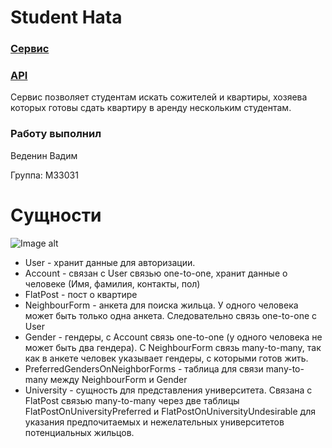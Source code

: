 # Student Hata
### [Сервис](http://student-hata.herokuapp.com/)
### [API](http://student-hata.herokuapp.com//api)
Сервис позволяет студентам искать сожителей и квартиры, хозяева которых готовы сдать квартиру в аренду нескольким
студентам.

### Работу выполнил

Веденин Вадим

Группа: M33031

# Сущности

![Image alt](https://github.com/is-web-y23/student-hata/blob/lab3/schema.png)

- User - хранит данные для авторизации.
- Account - связан с User связью one-to-one, хранит данные о человеке (Имя, фамилия, контакты, пол)
- FlatPost - пост о квартире
- NeighbourForm - анкета для поиска жильца. У одного человека может быть только одна анкета. Следовательно связь
  one-to-one с User
- Gender - гендеры, с Account связь one-to-one (у одного человека не может быть два гендера). С NeighbourForm связь
  many-to-many, так как в анкете человек указывает гендеры, с которыми готов жить.
- PreferredGendersOnNeighborForms - таблица для связи many-to-many между NeighbourForm и Gender
- University - сущность для представления университета. Связана с FlatPost связью many-to-many через две таблицы
  FlatPostOnUniversityPreferred и FlatPostOnUniversityUndesirable для указания предпочитаемых и нежелательных
  университетов потенциальных жильцов.

